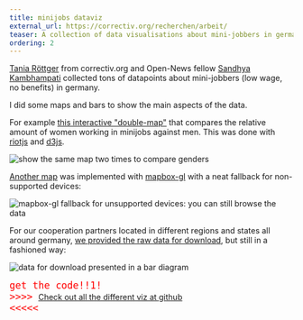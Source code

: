 ```yaml
---
title: minijobs dataviz
external_url: https://correctiv.org/recherchen/arbeit/
teaser: A collection of data visualisations about mini-jobbers in germany.
ordering: 2
---
```


[Tania Röttger](https://twitter.com/TanRoet) from correctiv.org and Open-News
fellow [Sandhya Kambhampati](https://twitter.com/sandhya__k) collected tons of
datapoints about mini-jobbers (low wage, no benefits) in germany.

I did some maps and bars to show the main aspects of the data.

For example [this interactive
"double-map"](https://www.mapbox.com/mapbox-gl-js/api/) that compares the
relative amount of women working in minijobs against men. This was done with
[riotjs](http://riotjs.com) and [d3js](http://d3js.org).

![show the same map two times to compare genders](/img/projects/minijobs/double-map.png)

[Another map](https://correctiv.org/recherchen/arbeit/artikel/2017/08/01/so-viele-minijobber-wohnen-deiner-gemeinde/) was implemented with [mapbox-gl]() with a neat fallback for non-supported devices:

![mapbox-gl fallback for unsupported devices: you can still browse the data](/img/projects/minijobs/mapboxgl-fallback.png)

For our cooperation partners located in different regions and states all around germany, [we provided the raw data for download](https://correctiv.org/recherchen/arbeit/artikel/2017/08/01/minijobs-daten-fuer-kooperationspartner/), but still in a fashioned way:

![data for download presented in a bar diagram](/img/projects/minijobs/partners-data-download.png)

<span style="font-size:20px;color:red;"><code>get the code!!1! >>>> </code></span>[Check out all the different viz at github](https://github.com/correctiv?utf8=%E2%9C%93&q=minijobs&type=&language=)<span style="font-size:20px;color:red;"><code> <<<<<</code></span>
